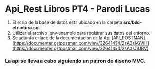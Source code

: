 # Api_Rest Libros PT4 - Parodi Lucas 

1. El scrip de la base de datos esta ubicado en la carpeta **src/bdd-etructura.sql**.
2. Utilizar el archivo .env-example para registrar sus datos del entorno. 
3. Se adjunta enlace de la documentacion de la Api [API_POSTMAN](https://documenter.getpostman.com/view/32641454/2sA3s6GViH](https://documenter.getpostman.com/view/32641454/2sA3s7iUBV)

### La api se lleva a cabo siguiendo un patron de diseño MVC. 

